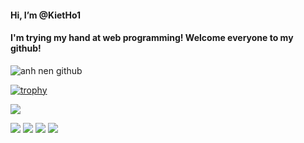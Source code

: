 <h4>Hi, I’m @KietHo1</h4>
<h4>I'm trying my hand at web programming! Welcome everyone to my github!</h4>
<picture>
 <source media="(prefers-color-scheme: dark)" srcset="https://media.giphy.com/media/qgQUggAC3Pfv687qPC/giphy.gif">
 <source media="(prefers-color-scheme: light)" srcset="https://media.giphy.com/media/qgQUggAC3Pfv687qPC/giphy.gif">
 <img alt="anh nen github" src="https://media.giphy.com/media/qgQUggAC3Pfv687qPC/giphy.gif">
</picture>



[![trophy](https://github-profile-trophy.vercel.app/?username=KietHo1&margin-w=8)](https://github.com/ryo-ma/github-profile-trophy)

![](https://github-profile-summary-cards.vercel.app/api/cards/profile-details?username=KietHo1&theme=vue)

![](http://github-profile-summary-cards.vercel.app/api/cards/repos-per-language?username=KietHo1&theme=default)
![](http://github-profile-summary-cards.vercel.app/api/cards/most-commit-language?username=KietHo1&theme=default)
![](http://github-profile-summary-cards.vercel.app/api/cards/stats?username=KietHo1&theme=default)
![](http://github-profile-summary-cards.vercel.app/api/cards/productive-time?username=KietHo1&theme=default&utcOffset=8)
